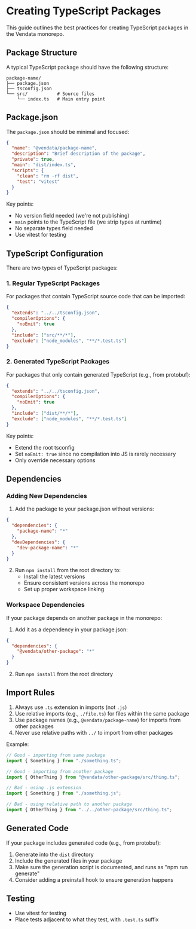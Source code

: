 # Creating TypeScript Packages

This guide outlines the best practices for creating TypeScript packages in the Vendata monorepo.

## Package Structure

A typical TypeScript package should have the following structure:

```
package-name/
├── package.json
├── tsconfig.json
└── src/           # Source files
    └── index.ts   # Main entry point
```

## Package.json

The `package.json` should be minimal and focused:

```json
{
  "name": "@vendata/package-name",
  "description": "Brief description of the package",
  "private": true,
  "main": "dist/index.ts",
  "scripts": {
    "clean": "rm -rf dist",
    "test": "vitest"
  }
}
```

Key points:

- No version field needed (we're not publishing)
- `main` points to the TypeScript file (we strip types at runtime)
- No separate types field needed
- Use vitest for testing

## TypeScript Configuration

There are two types of TypeScript packages:

### 1. Regular TypeScript Packages

For packages that contain TypeScript source code that can be imported:

```json
{
  "extends": "../../tsconfig.json",
  "compilerOptions": {
    "noEmit": true
  },
  "include": ["src/**/*"],
  "exclude": ["node_modules", "**/*.test.ts"]
}
```

### 2. Generated TypeScript Packages

For packages that only contain generated TypeScript (e.g., from protobuf):

```json
{
  "extends": "../../tsconfig.json",
  "compilerOptions": {
    "noEmit": true
  },
  "include": ["dist/**/*"],
  "exclude": ["node_modules", "**/*.test.ts"]
}
```

Key points:

- Extend the root tsconfig
- Set `noEmit: true` since no compilation into JS is rarely necessary
- Only override necessary options

## Dependencies

### Adding New Dependencies

1. Add the package to your package.json without versions:

```json
{
  "dependencies": {
    "package-name": "*"
  },
  "devDependencies": {
    "dev-package-name": "*"
  }
}
```

2. Run `npm install` from the root directory to:
   - Install the latest versions
   - Ensure consistent versions across the monorepo
   - Set up proper workspace linking

### Workspace Dependencies

If your package depends on another package in the monorepo:

1. Add it as a dependency in your package.json:

```json
{
  "dependencies": {
    "@vendata/other-package": "*"
  }
}
```

2. Run `npm install` from the root directory

## Import Rules

1. Always use `.ts` extension in imports (not `.js`)
2. Use relative imports (e.g., `./file.ts`) for files within the same package
3. Use package names (e.g., `@vendata/package-name`) for imports from other packages
4. Never use relative paths with `../` to import from other packages

Example:

```typescript
// Good - importing from same package
import { Something } from "./something.ts";

// Good - importing from another package
import { OtherThing } from "@vendata/other-package/src/thing.ts";

// Bad - using .js extension
import { Something } from "./something.js";

// Bad - using relative path to another package
import { OtherThing } from "../../other-package/src/thing.ts";
```

## Generated Code

If your package includes generated code (e.g., from protobuf):

1. Generate into the `dist` directory
2. Include the generated files in your package
3. Make sure the generation script is documented, and runs as "npm run generate"
4. Consider adding a preinstall hook to ensure generation happens

## Testing

- Use vitest for testing
- Place tests adjacent to what they test, with `.test.ts` suffix
